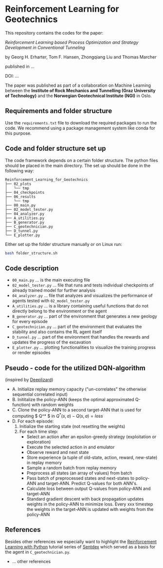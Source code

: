 # Reinforcement Learning for Geotechnics

This repository contains the codes for the paper:

_Reinforcement Learning based Process Optimization and Strategy Development in Conventional Tunneling_

by Georg H. Erharter, Tom F. Hansen, Zhongqiang Liu and Thomas Marcher

published in ...

DOI: ...

The paper was published as part of a collaboration on Machine Learning between the __Institute of Rock Mechanics and Tunnelling (Graz University of Technology)__
and the __Norwegian Geotechnical Institute (NGI)__ in Oslo.

## Requirements and folder structure

Use the `requirements.txt` file to download the required packages to run the code. We recommend using a package management system like conda for this purpose.

## Code and folder structure set up

The code framework depends on a certain folder structure. The python files should be placed in the main directory. The set up should be done in the following way:
```
Reinforcement_Learning_for_Geotechnics
├── 02_plots
│   └── tmp
├── 04_checkpoints
├── 06_results
│   └── tmp
├── 00_main.py
├── 02_model_tester.py
├── 04_analyzer.py
├── A_utilities.py
├── B_generator.py
├── C_geotechnician.py
├── D_tunnel.py
└── E_plotter.py
```
Either set up the folder structure manually or on Linux run:
```bash
bash folder_structure.sh
```

## Code description

- `00_main.py` ... is the main executing file
- `02_model_tester.py` ... file that runs and tests individual checkpoints of already trained model for further analysis
- `04_analyzer.py` ... file that analyzes and visualizes the performance of agents tested with `02_model_tester.py`
- `A_utilities.py` ... is a library containing useful functions that do not directly belong to the environment or the agent
- `B_generator.py` ... part of the environment that generates a new geology for every episode
- `C_geotechnician.py` ... part of the environment that evaluates the stability and also contains the RL agent itself
- `D_tunnel.py` ... part of the environment that handles the rewards and updates the progress of the excavation
- `E_plotter.py` ... plotting functionalities to visualize the training progress or render episodes

## Pseudo - code for the utilized DQN-algorithm

(inspired by [Deeplizard](https://deeplizard.com/learn/video/ewRw996uevM))

- A. Initialize replay memory capacity ("un-correlates" the otherwise sequential correlated input)
- B. Inititalize the policy-ANN (keeps the optimal approximated Q-function) with random weights
- C. Clone the policy-ANN to a second target-ANN that is used for computing $ Q^* $ in $Q^*(s,a) - Q(s,a) = loss$
- D. For each episode:
  1. Initialize the starting state (not resetting the weights)
  2. For each time step:
      - Select an action after an epsilon-greedy strategy (exploitation or exploration)
      - Execute the selected action in and emulator
      - Observe reward and next state
      - Store experience (a tuple of old-state, action, reward, new-state) in replay memory
      - Sample a random batch from replay memory
      - Preprocess all states (an array of values) from batch
      - Pass batch of preprocessed states and next-states to policy-ANN and target-ANN. Predict Q-values for both ANN's.
      - Calculate loss between output Q-values from policy-ANN and target-ANN
      - Standard gradient descent with back propagation updates weights in the policy-ANN to minimize loss. Every xxx timestep the weights in the target-ANN is updated with weights from the policy-ANN

## References

Besides other references we especially want to highlight the [Reinforcement Learning with Python](https://www.youtube.com/playlist?list=PLQVvvaa0QuDezJFIOU5wDdfy4e9vdnx-7)
tutorial series of [Sentdex](https://www.youtube.com/c/sentdex) which served as a basis for the agent in `C_geotechnician.py`.

- ... other references
